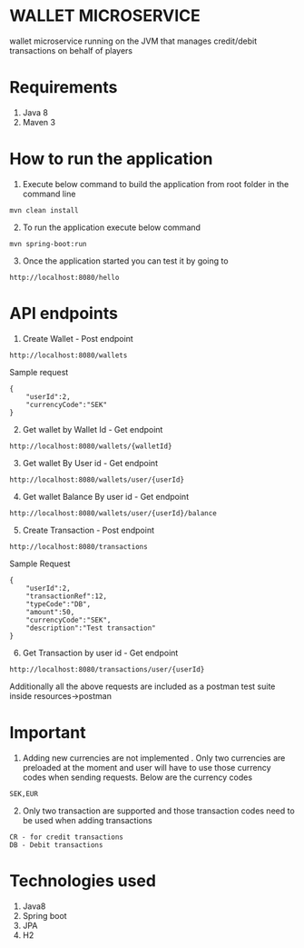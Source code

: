 # WALLET MICROSERVICE
wallet microservice running on the JVM that manages credit/debit
transactions on behalf of players

# Requirements
1. Java 8
2. Maven 3

# How to run the application
1. Execute below command to build the application from root folder in the command line
``` 
mvn clean install
``` 
2. To run the application execute below command
``` 
mvn spring-boot:run
``` 

3. Once the application started you can test it by going to
```
http://localhost:8080/hello
```

# API endpoints
1. Create Wallet - Post endpoint
```
http://localhost:8080/wallets
```
Sample request
````
{
	"userId":2,
	"currencyCode":"SEK"
}
````

2. Get wallet by Wallet Id - Get endpoint
````
http://localhost:8080/wallets/{walletId}
````

3. Get wallet By User id - Get endpoint
````
http://localhost:8080/wallets/user/{userId}
````

4. Get wallet Balance By user id - Get endpoint
````
http://localhost:8080/wallets/user/{userId}/balance
````

5. Create Transaction - Post endpoint
````
http://localhost:8080/transactions
````
Sample Request
````
{
	"userId":2,
	"transactionRef":12,
	"typeCode":"DB",
	"amount":50,
	"currencyCode":"SEK",
	"description":"Test transaction"
}
````

6. Get Transaction by user id - Get endpoint
````
http://localhost:8080/transactions/user/{userId}
````

Additionally all the above requests are included as a postman test suite inside resources->postman

# Important
1. Adding new currencies are not implemented . Only two currencies are preloaded at the moment and user will have to use those currency codes when sending requests. Below are the currency codes
````
SEK,EUR
````
2. Only two transaction are supported and those transaction codes need to be used when adding transactions
````
CR - for credit transactions
DB - Debit transactions

````

# Technologies used
1. Java8
2. Spring boot
3. JPA
4. H2







